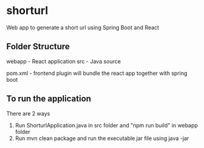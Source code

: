 # shorturl
Web app to generate a short url using Spring Boot and React

## Folder Structure
webapp - React application
src - Java source

pom.xml - frontend plugin will bundle the react app together with spring boot

## To run the application
There are 2 ways
1. Run ShorturlApplication.java in src folder and "npm run build" in webapp folder
2. Run mvn clean package and run the executable jar file using java -jar

 
